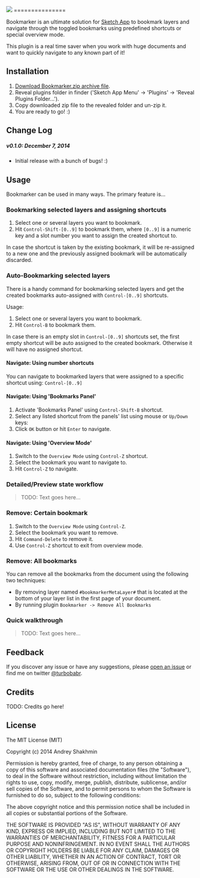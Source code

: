<img src="https://raw.githubusercontent.com/turbobabr/Bookmarker/gh-pages/docs/bookmarker_github_hero.png">
===============

Bookmarker is an ultimate solution for [Sketch App](http://bohemiancoding.com/sketch/) to bookmark layers and navigate through the toggled bookmarks using predefined shortcuts or special overview mode.

This plugin is a real time saver when you work with huge documents and want to quickly navigate to any known part of it!

## Installation

1. [Download Bookmarker.zip archive file]().
2. Reveal plugins folder in finder ('Sketch App Menu' -> 'Plugins' -> 'Reveal Plugins Folder...').
3. Copy downloaded zip file to the revealed folder and un-zip it.
4. You are ready to go! :)

## Change Log

##### v0.1.0: December 7, 2014

- Initial release with a bunch of bugs! :)

## Usage

Bookmarker can be used in many ways. The primary feature is...

### Bookmarking selected layers and assigning shortcuts

1. Select one or several layers you want to bookmark.
2. Hit `Control-Shift-[0..9]` to bookmark them, where `[0..9]` is a numeric key and a slot number you want to assign the created shortcut to.

In case the shortcut is taken by the existing bookmark, it will be re-assigned to a new one and the previously assigned bookmark will be automatically discarded.

### Auto-Bookmarking selected layers

There is a handy command for bookmarking selected layers and get the created bookmarks auto-assigned with `Control-[0..9]` shortcuts.

Usage:

1. Select one or several layers you want to bookmark.
2. Hit `Control-B` to bookmark them.

In case there is an empty slot in `Control-[0..9]` shortcuts set, the first empty shortcut will be auto assigned to the created bookmark. Otherwise it will have no assigned shortcut.

#### Navigate: Using number shortcuts

 You can navigate to bookmarked layers that were assigned to a specific shortcut using:
 `Control-[0..9]`

#### Navigate: Using 'Bookmarks Panel'

1. Activate 'Bookmarks Panel' using `Control-Shift-B` shortcut.
2. Select any listed shortcut from the panels' list using mouse or `Up/Down` keys:
3. Click `OK` button or hit `Enter` to navigate.

#### Navigate: Using 'Overview Mode'

1. Switch to the `Overview Mode` using `Control-Z` shortcut.
2. Select the bookmark you want to navigate to.
3. Hit `Control-Z` to navigate.

### Detailed/Preview state workflow

> TODO: Text goes here...



### Remove: Certain bookmark

1. Switch to the `Overview Mode` using `Control-Z`.
2. Select the bookmark you want to remove.
3. Hit `Command-Delete` to remove it.
4. Use `Control-Z` shortcut to exit from overview mode.

### Remove: All bookmarks

You can remove all the bookmarks from the document using the following two techniques:
- By removing layer named `#bookmarkerMetaLayer#` that is located at the bottom of your layer list in the first page of your document.
- By running plugin `Bookmarker -> Remove All Bookmarks`

### Quick walkthrough

> TODO: Text goes here...

## Feedback

If you discover any issue or have any suggestions, please [open an issue](https://github.com/turbobabr/bookmarker/issues) or find me on twitter [@turbobabr](http://twitter.com/turbobabr).

## Credits

TODO: Credits go here!


## License

The MIT License (MIT)

Copyright (c) 2014 Andrey Shakhmin

Permission is hereby granted, free of charge, to any person obtaining a copy of this software and associated documentation files (the "Software"), to deal in the Software without restriction, including without limitation the rights to use, copy, modify, merge, publish, distribute, sublicense, and/or sell copies of the Software, and to permit persons to whom the Software is furnished to do so, subject to the following conditions:

The above copyright notice and this permission notice shall be included in all copies or substantial portions of the Software.

THE SOFTWARE IS PROVIDED "AS IS", WITHOUT WARRANTY OF ANY KIND, EXPRESS OR IMPLIED, INCLUDING BUT NOT LIMITED TO THE WARRANTIES OF MERCHANTABILITY, FITNESS FOR A PARTICULAR PURPOSE AND NONINFRINGEMENT. IN NO EVENT SHALL THE AUTHORS OR COPYRIGHT HOLDERS BE LIABLE FOR ANY CLAIM, DAMAGES OR OTHER LIABILITY, WHETHER IN AN ACTION OF CONTRACT, TORT OR OTHERWISE, ARISING FROM, OUT OF OR IN CONNECTION WITH THE SOFTWARE OR THE USE OR OTHER DEALINGS IN THE SOFTWARE.